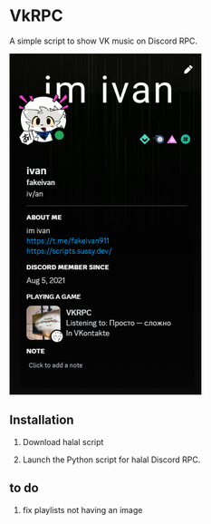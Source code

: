 # VkRPC

A simple script to show VK music on Discord RPC.

![Example](/image/image.png?raw=true "Example")

## Installation

1. Download halal script

3. Launch the Python script for halal Discord RPC.

## to do

1. fix playlists not having an image
